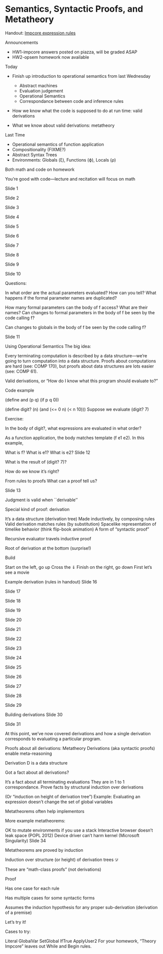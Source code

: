 # Semantics, Syntactic Proofs, and Metatheory

Handout: [Impcore expression rules](https://www.cs.tufts.edu/comp/105-2017f/handouts/impcore-exp-rules.pdf)

Announcements
 * HW1-impcore answers posted on piazza, will be graded ASAP
 * HW2-opsem homework now available

Today
 * Finish up introduction to operational semantics from last Wednesday
   * Abstract machines
   * Evaluation judgement
   * Operational Semantics
   * Correspondance between code and inference rules

 * How we know what the code is supposed to do at run time: valid derivations

 * What we know about valid derivations: metatheory

Last Time
 * Operational semantics of function application
 * Compositionality (FIXME?)
 * Abstract Syntax Trees
 * Environments: Globals (ξ), Functions (ϕ), Locals (ρ)

Both math and code on homework

You’re good with code—lecture and recitation will focus on math

Slide 1 

Slide 2 

Slide 3 

Slide 4 

Slide 5 

Slide 6 

Slide 7 

Slide 8 

Slide 9 

Slide 10 

Questions:

In what order are the actual parameters evaluated?
How can you tell?
What happens if the formal parameter names are duplicated?

How many formal parameters can the body of f access?
What are their names?
Can changes to formal parameters in the body of f be seen by the code calling f?

Can changes to globals in the body of f be seen by the code calling f?

Slide 11 

Using Operational Semantics
The big idea:

Every terminating computation is described by a data structure—we’re going to turn computation into a data structure. Proofs about computations are hard (see: COMP 170), but proofs about data structures are lots easier (see: COMP 61).

Valid derivations, or “How do I know what this program should evaluate to?”

Code example

  (define and (p q)
    (if p q 0))

  (define digit? (n)
    (and (<= 0 n) (< n 10)))
Suppose we evaluate (digit? 7)

Exercise:

In the body of digit?, what expressions are evaluated in what order?

As a function application, the body matches template (f e1 e2). In this example,

What is f?
What is e1?
What is e2?
Slide 12 

What is the result of (digit? 7)?

How do we know it’s right?

From rules to proofs
What can a proof tell us?

Slide 13 

Judgment is valid when ``derivable’’

Special kind of proof: derivation

It’s a data structure (derivation tree)
Made inductively, by composing rules
Valid derivation matches rules (by substitution)
Spacelike representation of timelike behavior (think flip-book animation)
A form of “syntactic proof”

Recursive evaluator travels inductive proof

Root of derivation at the bottom (surprise!)

Build

Start on the left, go up
Cross the ⇓
Finish on the right, go down
First let’s see a movie

Example derivation (rules in handout)
Slide 16 

Slide 17 

Slide 18 

Slide 19 

Slide 20 

Slide 21 

Slide 22 

Slide 23 

Slide 24 

Slide 25 

Slide 26 

Slide 27 

Slide 28 

Slide 29 

Building derivations
Slide 30 

Slide 31 

At this point, we’ve now covered derivations and how a single derivation corresponds to evaluating a particular program.

Proofs about all derivations: Metatheory
Derivations (aka syntactic proofs) enable meta-reasoning

Derivation D is a data structure

Got a fact about all derivations?

It’s a fact about all terminating evaluations
They are in 1 to 1 correspondance.
Prove facts by structural induction over derivations

(Or “induction on height of derivation tree”)
Example: Evaluating an expression doesn’t change the set of global variables

Metatheorems often help implementors

More example metatheorems:

OK to mutate environments if you use a stack
Interactive browser doesn’t leak space (POPL 2012)
Device driver can’t harm kernel (Microsoft Singularity)
Slide 34 

Metatheorems are proved by induction

Induction over structure (or height) of derivation trees $\mathcal D$

These are “math-class proofs” (not derivations)

Proof

Has one case for each rule

Has multiple cases for some syntactic forms

Assumes the induction hypothesis for any proper sub-derivation (derivation of a premise)

Let’s try it!

Cases to try:

Literal
GlobalVar
SetGlobal
IfTrue
ApplyUser2
For your homework, “Theory Impcore” leaves out While and Begin rules.

